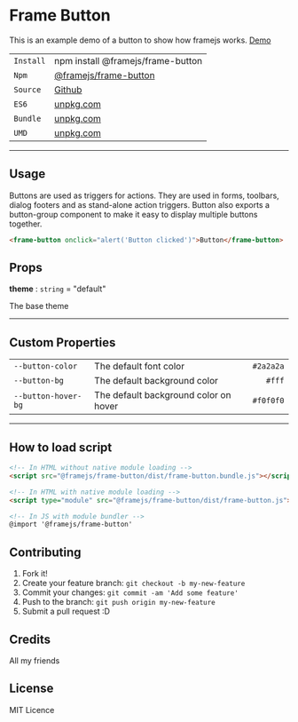 # Frame Button

This is an example demo of a button to show how framejs works.
[Demo](https://emolr.github.io/frame-example/)

| | |
| --- | --- |
| `Install` | npm install @framejs/frame-button |
| `Npm` | [@framejs/frame-button](https://www.npmjs.com/package/@framejs/frame-button) |
| `Source` | [Github](https://www.npmjs.com/package/@framejs/frame-button) |
| `ES6` | [unpkg.com](https://www.npmjs.com/package/@framejs/frame-button) |
| `Bundle` | [unpkg.com](https://www.npmjs.com/package/@framejs/frame-button) |
| `UMD` | [unpkg.com](https://www.npmjs.com/package/@framejs/frame-button) |

---

## Usage

Buttons are used as triggers for actions. They are used in forms, toolbars, dialog footers and as stand-alone action triggers.
Button also exports a button-group component to make it easy to display multiple buttons together.

<!--
```
<custom-element-demo height="78px">
  <template>
    <script src="frame-button.bundle.js"></script>
    <next-code-block></next-code-block>
  </template>
</custom-element-demo>
```
-->
```html
<frame-button onclick="alert('Button clicked')">Button</frame-button>
```

## Props

**theme** : `string` = "default"

The base theme

---

## Custom Properties

| | | |
| --- | --- | ---: |
| `--button-color` |  The default font color | `#2a2a2a` |
| `--button-bg` |  The default background color | `#fff` |
| `--button-hover-bg` | The default background color on hover | `#f0f0f0` |

---

## How to load script
```html
<!-- In HTML without native module loading -->
<script src="@framejs/frame-button/dist/frame-button.bundle.js"></script>

<!-- In HTML with native module loading -->
<script type="module" src="@framejs/frame-button/dist/frame-button.js"></script>

<!-- In JS with module bundler -->
@import '@framejs/frame-button'
```

## Contributing

1. Fork it!
2. Create your feature branch: `git checkout -b my-new-feature`
3. Commit your changes: `git commit -am 'Add some feature'`
4. Push to the branch: `git push origin my-new-feature`
5. Submit a pull request :D


## Credits

All my friends

## License

MIT Licence